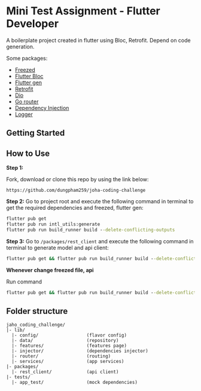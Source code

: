 
# Mini Test Assignment - Flutter Developer

A boilerplate project created in flutter using Bloc, Retrofit. Depend on code generation.

Some packages: 
  - [Freezed](https://pub.dev/packages/freezed)
  - [Flutter Bloc](https://pub.dev/packages/flutter_bloc)
  - [Flutter gen](https://pub.dev/packages/flutter_gen)
  - [Retrofit](https://pub.dev/packages/retrofit)
  - [Dio](https://pub.dev/packages/retrofit)
  - [Go router](https://pub.dev/packages/go_router)
  - [Dependency Injection](https://github.com/fluttercommunity/get_it)
  - [Logger](https://pub.dev/packages/logger)


## Getting Started


## How to Use 
**Step 1:**

Fork, download or clone this repo by using the link below:

```
https://github.com/dungpham259/joha-coding-challenge
```

**Step 2:**
Go to project root and execute the following command in terminal to get the required dependencies and freezed, flutter gen: 

```cmd
flutter pub get
flutter pub run intl_utils:generate
flutter pub run build_runner build --delete-conflicting-outputs
```

**Step 3:**
Go to `/packages/rest_client` and execute the following command in terminal to generate model and api client: 

```cmd
flutter pub get && flutter pub run build_runner build --delete-conflicting-outputs
```

**Whenever change freezed file, api**

Run command
```cmd
flutter pub get && flutter pub run build_runner build --delete-conflicting-outputs
```

## Folder structure
```
jaho_coding_challenge/
|- lib/
  |- config/                  (flavor config)
  |- data/                    (repository)
  |- features/                (features page)
  |- injector/                (dependencies injector)
  |- router/                  (routing)
  |- services/                (app services)
|- packages/
  |- rest_client/             (api client)
|- tests/
  |- app_test/                (mock dependencies)

```
